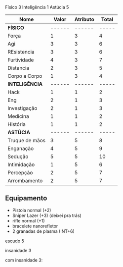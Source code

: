 Físico 3
Inteligência 1
Astúcia 5

| Nome           | Valor  | Atributo | Total |
| -------------- | ------ | -------- | ----- |
| **FÍSICO**     | ------ | ------   | ----- | 
| Força          | 1      | 3        | 4     |
| Agi            | 3      | 3        | 6     |
| REsistencia    | 3      | 3        | 6     |
| Furtividade    | 4      | 3        | 7     |
| Distancia      | 2      | 3        | 5     |
| Corpo a Corpo  | 1      | 3        | 4     |
| **INTELIGÊNCIA**     | ------ | ------   | ----- | 
| Hack           | 1      | 1        | 2     |
| Eng            | 2      | 1        | 3     |
| Investigação   | 2      | 1        | 3     |
| Medicina       | 1      | 1        | 2     |
| História       | 1      | 1        | 2     |
| **ASTÚCIA**     | ------ | ------   | ----- | 
| Truque de mãos | 3      | 5        | 8     |
| Enganação      | 4      | 5        | 9     |
| Sedução        | 5      | 5        | 10    |
| Intimidação    | 1      | 5        | 6     |
| Percepção      | 2      | 5        | 7     |
| Arrombamento   | 2      | 5        | 7     |

## Equipamento
- Pistola normal (+2)
- Sniper Lazer (+3) (deixei pra trás)
- rifle normal (+1)
- bracelete nanorefletor
- 2 granadas de plasma (INT+6)

escudo 5

insanidade 3

com insanidade 3: 